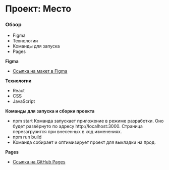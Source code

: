 # Проект: Место

### Обзор

* Figma
* Технологии
* Команды для запуска
* Pages

**Figma**

* [Ссылка на макет в Figma](https://www.figma.com/file/2cn9N9jSkmxD84oJik7xL7/JavaScript.-Sprint-4?node-id=0%3A1)

**Технологии**

* React
* CSS
* JavaScript

**Команды для запуска и сборки проекта**

* npm start
Команда запускает приложение в режиме разработки.
Оно будет развёрнуто по адресу http://localhost:3000.
Страница перезагрузится при внесенных в код изменениях.
* npm run build
* Команда собирает и оптимизирует проект для выкладки на прод.

**Pages**

* [Ссылка на GitHub Pages](https://danya-kim99.github.io/mesto/)
